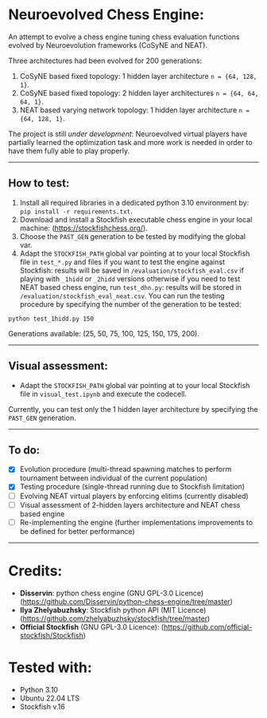 # Neuroevolved Chess Engine:

An attempt to evolve a chess engine tuning chess evaluation functions evolved by Neuroevolution frameworks (CoSyNE and NEAT). 

Three architectures had been evolved for 200 generations:
1. CoSyNE based fixed topology: 1 hidden layer architecture `n = {64, 128, 1}`.
2. CoSyNE based fixed topology: 2 hidden layer architectures `n = {64, 64, 64, 1}`.
3. NEAT based varying network topology: 1 hidden layer architecture `n = {64, 128, 1}`.

The project is still *under development*: Neuroevolved virtual players have partially learned the optimization task and more work is needed in order to have them fully able to play properly.

--- 

## How to test:
1. Install all required libraries in a dedicated python 3.10 environment by: `pip install -r requirements.txt`.
2. Download and install a Stockfish executable chess engine in your local machine: (https://stockfishchess.org/).
3. Choose the `PAST_GEN` generation to be tested by modifying the global var.
4. Adapt the `STOCKFISH_PATH` global var pointing at to your local Stockfish file in `test_*.py` and files if you want to test the engine against Stockfish: results will be saved in `/evaluation/stockfish_eval.csv` if playing with `_1hidd` or `_2hidd` versions otherwise if you need to test NEAT based chess engine, run `test_dhn.py`: results will be stored in `/evaluation/stockfish_eval_neat.csv`. You can run the testing procedure by specifying the number of the generation to be tested:

```shell
python test_1hidd.py 150
```
Generations available: (25, 50, 75, 100, 125, 150, 175, 200).

---

## Visual assessment:
- Adapt the `STOCKFISH_PATH` global var pointing at to your local Stockfish file in `visual_test.ipynb` and execute the codecell.

Currently, you can test only the 1 hidden layer architecture by specifying the `PAST_GEN` generation.

---

## To do:
* [x] Evolution procedure (multi-thread spawning matches to perform tournament between individual of the current population)
* [x] Testing procedure (single-thread running due to Stockfish limitation)
* [ ] Evolving NEAT virtual players by enforcing elitims (currently disabled)
* [ ] Visual assessment of 2-hidden layers architecture and NEAT chess based engine
* [ ] Re-implementing the engine (further implementations improvements to be defined for better performance)

---

# Credits:
* **Disservin**: python chess engine (GNU GPL-3.0 Licence) (https://github.com/Disservin/python-chess-engine/tree/master)
* **Ilya Zhelyabuzhsky**: Stockfish python API (MIT Licence) (https://github.com/zhelyabuzhsky/stockfish/tree/master)
* **Official Stockfish** (GNU GPL-3.0 Licence): (https://github.com/official-stockfish/Stockfish)

# Tested with:
* Python 3.10
* Ubuntu 22.04 LTS
* Stockfish v.16
